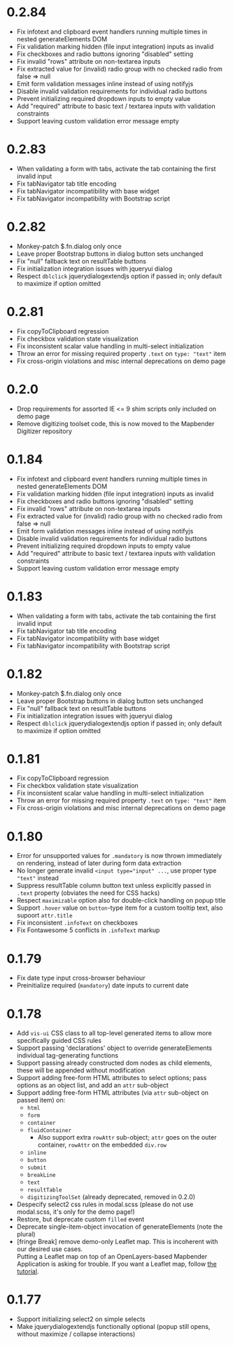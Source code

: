 # 0.2.84
* Fix infotext and clipboard event handlers running multiple times in nested generateElements DOM
* Fix validation marking hidden (file input integration) inputs as invalid
* Fix checkboxes and radio buttons ignoring "disabled" setting
* Fix invalid "rows" attribute on non-textarea inputs
* Fix extracted value for (invalid) radio group with no checked radio from false => null
* Emit form validation messages inline instead of using notifyjs
* Disable invalid validation requirements for individual radio buttons
* Prevent initializing required dropdown inputs to empty value
* Add "required" attribute to basic text / textarea inputs with validation constraints
* Support leaving custom validation error message empty

# 0.2.83
* When validating a form with tabs, activate the tab containing the first invalid input
* Fix tabNavigator tab title encoding
* Fix tabNavigator incompatibility with base widget
* Fix tabNavigator incompatibility with Bootstrap script

# 0.2.82
* Monkey-patch $.fn.dialog only once
* Leave proper Bootstrap buttons in dialog button sets unchanged
* Fix "null" fallback text on resultTable buttons
* Fix initialization integration issues with jqueryui dialog
* Respect `dblclick` jquerydialogextendjs option if passed in; only default to maximize if option omitted

# 0.2.81
* Fix copyToClipboard regression
* Fix checkbox validation state visualization
* Fix inconsistent scalar value handling in multi-select initialization
* Throw an error for missing required property `.text` on `type: "text"` item
* Fix cross-origin violations and misc internal deprecations on demo page

# 0.2.0
* Drop requirements for assorted IE <= 9 shim scripts only included on demo page
* Remove digitizing toolset code, this is now moved to the Mapbender Digitizer repository

# 0.1.84
* Fix infotext and clipboard event handlers running multiple times in nested generateElements DOM
* Fix validation marking hidden (file input integration) inputs as invalid
* Fix checkboxes and radio buttons ignoring "disabled" setting
* Fix invalid "rows" attribute on non-textarea inputs
* Fix extracted value for (invalid) radio group with no checked radio from false => null
* Emit form validation messages inline instead of using notifyjs
* Disable invalid validation requirements for individual radio buttons
* Prevent initializing required dropdown inputs to empty value
* Add "required" attribute to basic text / textarea inputs with validation constraints
* Support leaving custom validation error message empty

# 0.1.83
* When validating a form with tabs, activate the tab containing the first invalid input
* Fix tabNavigator tab title encoding
* Fix tabNavigator incompatibility with base widget
* Fix tabNavigator incompatibility with Bootstrap script

# 0.1.82
* Monkey-patch $.fn.dialog only once
* Leave proper Bootstrap buttons in dialog button sets unchanged
* Fix "null" fallback text on resultTable buttons
* Fix initialization integration issues with jqueryui dialog
* Respect `dblclick` jquerydialogextendjs option if passed in; only default to maximize if option omitted

# 0.1.81
* Fix copyToClipboard regression
* Fix checkbox validation state visualization
* Fix inconsistent scalar value handling in multi-select initialization
* Throw an error for missing required property `.text` on `type: "text"` item
* Fix cross-origin violations and misc internal deprecations on demo page

# 0.1.80
* Error for unsupported values for `.mandatory` is now thrown immediately on rendering, instead of later during form data extraction
* No longer generate invalid `<input type="input" ...`, use proper type `"text"` instead
* Suppress resultTable column button text unless explicitly passed in `.text` property (obviates the need for CSS hacks)
* Respect `maximizable` option also for double-click handling on popup title
* Support `.hover` value on `button`-type item for a custom tooltip text, also supoort `attr.title`
* Fix inconsistent `.infoText` on checkboxes
* Fix Fontawesome 5 conflicts in `.infoText` markup

# 0.1.79
* Fix date type input cross-browser behaviour
* Preinitialize required (`mandatory`) date inputs to current date

# 0.1.78
* Add `vis-ui` CSS class to all top-level generated items to allow more specifically guided CSS rules
* Support passing 'declarations' object to override generateElements individual tag-generating functions
* Support passing already constructed dom nodes as child elements, these will be appended without modification
* Support adding free-form HTML attributes to select options; pass options as an object list, and add an `attr` sub-object
* Support adding free-form HTML attributes (via `attr` sub-object on passed item) on:
  * `html`
  * `form`
  * `container`
  * `fluidContainer`
    * Also support extra `rowAttr` sub-object; `attr` goes on the outer container, `rowAttr` on the embedded `div.row`
  * `inline`
  * `button`
  * `submit`
  * `breakLine`
  * `text`
  * `resultTable`
  * `digitizingToolSet` (already deprecated, removed in 0.2.0)
* Despecify select2 css rules in modal.scss (please do not use modal.scss, it's only for the demo page!)
* Restore, but deprecate custom `filled` event
* Deprecate single-item-object invocation of generateElements (note the plural)
* [fringe Break] remove demo-only Leaflet map. This is incoherent with our desired use cases.  
  Putting a Leaflet map on top of an OpenLayers-based Mapbender Application is asking for trouble. If you want a
  Leaflet map, follow [the tutorial](https://leafletjs.com/examples/quick-start/).

# 0.1.77
* Support initializing select2 on simple selects
* Make jquerydialogextendjs functionally optional (popup still opens, without maximize / collapse interactions)
